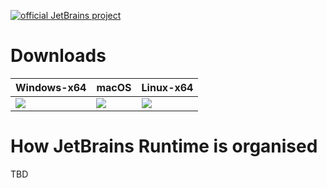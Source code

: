 [![official JetBrains project](http://jb.gg/badges/official.svg)](https://confluence.jetbrains.com/display/ALL/JetBrains+on+GitHub)

# Downloads

|Windows-x64  |macOS        |Linux-x64    |
|-------------|-------------|-------------|
|<a href="https://bintray.com/jetbrains/intellij-jdk/openjdk9-windows-x64/_latestVersion"> <img src="https://api.bintray.com/packages/jetbrains/intellij-jdk/openjdk9-windows-x64/images/download.svg"/></a>|<a href="https://bintray.com/jetbrains/intellij-jdk/openjdk9-osx-x64/_latestVersion"> <img src="https://api.bintray.com/packages/jetbrains/intellij-jdk/openjdk9-osx-x64/images/download.svg"/></a>|<a href="https://bintray.com/jetbrains/intellij-jdk/openjdk9-linux-x64/_latestVersion"><img src="https://api.bintray.com/packages/jetbrains/intellij-jdk/openjdk9-linux-x64/images/download.svg"/></a>|


# How JetBrains Runtime is organised
TBD
